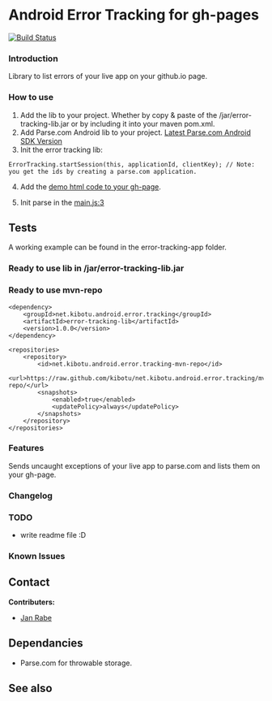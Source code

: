 Android Error Tracking for gh-pages
===================================

[![Build Status](https://travis-ci.org/kibotu/net.kibotu.android.error.tracking.svg)](https://travis-ci.org/kibotu/net.kibotu.android.error.tracking)

### Introduction

Library to list errors of your live app on your github.io page.

### How to use

1. Add the lib to your project. Whether by copy & paste of the /jar/error-tracking-lib.jar or by including it into your maven pom.xml.
2. Add Parse.com Android lib to your project. [Latest Parse.com Android SDK Version](https://parse.com/downloads/android/Parse/latest)
3. Init the error tracking lib:
```
ErrorTracking.startSession(this, applicationId, clientKey); // Note: you get the ids by creating a parse.com application.
```
4. Add the [demo html code to your gh-page](https://github.com/kibotu/net.kibotu.android.error.tracking/tree/gh-pages).

5. Init parse in the [main.js:3](https://github.com/kibotu/net.kibotu.android.error.tracking/blob/gh-pages/javascripts/main.js)

## Tests

A working example can be found in the error-tracking-app folder.

### Ready to use lib in /jar/error-tracking-lib.jar

### Ready to use mvn-repo

```
<dependency>
    <groupId>net.kibotu.android.error.tracking</groupId>
    <artifactId>error-tracking-lib</artifactId>
    <version>1.0.0</version>
</dependency>
```

```
<repositories>
    <repository>
        <id>net.kibotu.android.error.tracking-mvn-repo</id>
        <url>https://raw.github.com/kibotu/net.kibotu.android.error.tracking/mvn-repo/</url>
        <snapshots>
            <enabled>true</enabled>
            <updatePolicy>always</updatePolicy>
        </snapshots>
    </repository>
</repositories>
```

### Features

Sends uncaught exceptions of your live app to parse.com and lists them on your gh-page. 

### Changelog

### TODO

* write readme file :D 

### Known Issues

## Contact

**Contributers:**

* [Jan Rabe](mailto:jan.rabe@wooga.com)

## Dependancies 

* Parse.com for throwable storage.

## See also